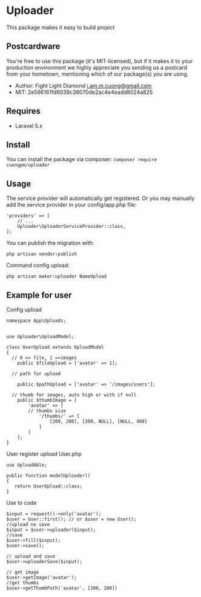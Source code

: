 # Uploader
This package makes it easy to build project

## Postcardware
You're free to use this package (it's MIT-licensed), but if it makes it to your production environment we highly appreciate you sending us a postcard from your hometown, mentioning which of our package(s) you are using.
- Author: Fight Light Diamond <i.am.m.cuong@gmail.com>
- MIT: 2e566161fd6039c38070de2ac4e4eadd8024a825

## Requires
- Laravel 5.x

## Install
You can install the package via composer:
`composer require cuongpm/uploader`

## Usage
The service provider will automatically get registered. Or you may manually add the service provider in your config/app.php file:

```
'providers' => [
    // ...
    Uploader\UploaderServiceProvider::class,
];
```

You can publish the migration with:
```angular2html
php artisan vendor:publish
```

Command config upload: 
 ```angular2html
php artisan maker:uploader NameUpload
 ```
## Example for user
Config upload
```angular2html
namespace App\Uploads;


use Uploader\UploadModel;

class UserUpload extends UploadModel
{
  // 0 => file, 1 =>images
    public $fileUpload = ['avatar' => 1];
    
  // path for upload

    public $pathUpload = ['avatar' => '/images/users'];
    
  // thumb for images, auto high or with if null 
    public $thumbImage = [
        'avatar' => [
        // thumbs size
            '/thumbs/' => [
                [200, 200], [300, NULL], [NULL, 400]
            ]
        ]
    ];
}
```
User register upload User.php
 ```angular2html
use UploadAble;
  
 public function modelUploader()
{
    return UserUpload::class;
}
```

Use to code

```
$input = request()->only('avatar');
$user = User::first(); // or $user = new User();
//upload no save
$input = $user->uploader($input);
//save
$user->fill($input);
$user->save();

// upload and save
$user->uploaderSave($input);

// get image
$user->getImage('avatar');
//get thumbs
$user->getThumbPath('avatar', [200, 200])
```
